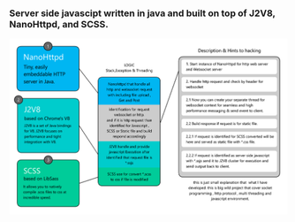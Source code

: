 ### Server side javascipt written in java and built on top of J2V8, NanoHttpd, and SCSS.

<img src="https://raw.githubusercontent.com/KishanV/SSJS-with-J2V8-SASS/master/imgs/stack%26logic.png" />
